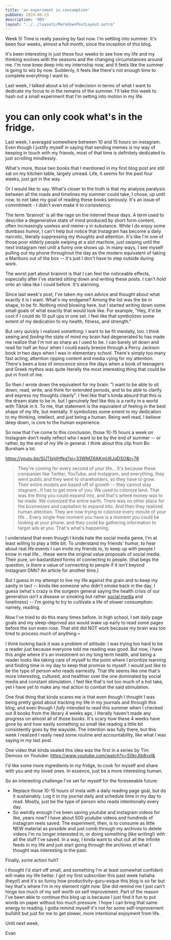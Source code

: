 ```yaml
---
title: 'an experiment in consumption'
pubDate: 2024-06-23
description: '005'
layout: "../../layouts/MarkdownPostLayout.astro"
---
```

Week 5! Time is really passing by fast now. I'm settling into summer. It's been four weeks, almost a full month, since the inception of this blog.

It's been interesting in just these four weeks to see how my life and my thinking evolves with the seasons and the changing circumstances around me. I'm now knee deep into my internship now, and it feels like the summer is going to wiz by now. Suddenly, it feels like there's not enough time to complete everything I want to. 

Last week, I talked about a lot of indecision in terms of what I want to dedicate my focus to in the remains of the summer. I'll take this week to hash out a small experiment that I'm setting into motion in my life.
# you can only cook what's in the fridge.

Last week, I averaged somewhere between 10 and 15 hours on instagram. Even though I justify myself in saying that sending memes is my way of keeping in touch with my friends, most of that time is definitely dedicated to just scrolling mindlessly.

What's more, those two books that I mentioned in my first blog post are still sat on my kitchen table, largely unread. Life, it seems for the past four weeks, just got in the way.

Or I would like to say. What's closer to the truth is that my analysis paralysis between all the roads and timelines my summer could take, I chose, up until now, to not take my goal of reading these books seriously. It's an issue of commitment - I didn't even make it to consistency.

The term 'brainrot' is all the rage on the internet these days. A term used to describe a degenerative state of mind produced by short form content, often increasingly useless and meme-y in substance. While I do enjoy some dumbass humor, I can't help but notice that Instagram has become a daily narcotic, literally suppressing my thoughts and attention. It's like I'm one of those poor elderly people swiping at a slot machine, just swiping until the next Instagram reel until a funny one shows up. In many ways, I see myself pulling out my phone throughout the day as the modern equivalent of taking a Marlboro out of the box -- it's just I don't have to step outside during work.

The worst part about brainrot is that I can feel the noticeable effects, especially after I've started sitting down and writing these posts. I can't hold onto an idea like I could before. It's alarming.

Since last week's post, I've taken my own advice and thought about what exactly it is I want. What's my endgame? Among the list was the be in shape, to be fit. Nothing mind blowing here, but I started writing down some small goals of what exactly that would look like. For example, "Hey, it'd be cool if I could do 10 pull ups in one set. I feel like that symbolizes some extent of my dedication to my health, fitness, and strength."

But very quickly I realized something: I want to be fit mentally, too. I think seeing and *feeling* the state of mind my brain had degenerated to has made me realize that I'm not as sharp as I used to be. I can barely sit down and read for half an hour when I could easily breeze through a Percy Jackson book in two days when I was in elementary school. There's simply too many fast acting, attention ripping content and media vying for my attention. There's been a loss of innocence since the days when a book of teenagers and Greek mythos was quite literally the most interesting thing that could be put in front of me.

So then I wrote down the equivalent for my brain: "I want to be able to sit down, read, write, and think for extended periods, and to be able to clarify and express my thoughts clearly". I feel like that's kinda absurd that this is the dream state to be in, but I genuinely feel like this is a rarity in a world with Tiktok in it. To me, that statement is the equivalent of feeling in the best shape of my life, but mentally. It symbolizes some extent to my dedication to my thinking, intellect, and just being a human. Being well read, I believe deep down, is core to the human experience.

So now that I've come to this conclusion, those 10-15 hours a week on Instagram don't really reflect who I want to be by the end of summer -- or rather, by the end of my life in general. I think about this clip from Bo Burnham a lot.

https://youtu.be/SUTbnjIHfkg?si=33WMZ6AKmU6JqDSO&t=76

> They're coming for every second of your life... It's because these companies like Twitter, YouTube, and Instagram, and everything, they went public and they went to shareholders, so they have to grow. Their entire models are based off of growth -- they cannot stay stagnant...It has to get more of you. We used to colonize land. That was the thing you could expand into, and that's where money was to be made. We colonized the entire earth. There was no other place for the businesses and capitalism to expand into. And then they realized human attention. They are now trying to colonize every minute of your life... Every single free moment you have is a moment you could be looking at your phone, and they could be gathering information to target ads at you. That's what's happening.

I understand that even though I kinda hate the social media game, I'm at least willing to play a little bit. To understand my friends' humor, to hear about real life events I can invite my friends to, to keep up with people I know in real life... these were the original value proposals of social media. Their pure, un-bastardized forms of connecting to people. (that begs the question, is there a value of connecting to people if it isn't beyond Instagram DMs? An article for another time.)

But I guess in my attempt to live my life against the grain and to keep my sanity in tact -- kinda like someone who didn't smoke back in the day, I guess (what's crazy is the surgeon general saying the health crisis of our generation isn't a disease or smoking but rather [social media](https://www.hhs.gov/about/news/2023/05/23/surgeon-general-issues-new-advisory-about-effects-social-media-use-has-youth-mental-health.html) and loneliness) -- I'm going to try to cultivate a life of slower consumption: namely, reading.

Now I've tried to do this many times before. In high school, I set daily page goals and my sleep-deprived ass would wake up early to read some pages before the sun even rose. That shit did NOT work because my brain was too tired to process much of anything 💀

I think looking back it was a problem of attitude: I was trying too hard to be a reader just because everyone told me reading was good. But now, I have this angle where it's an investment on my long term health, and being a reader looks like taking care of myself to the point where I prioritize learning and finding time in my day to keep that promise to myself. I would just like to be the type of person who reads earnestly. That life seems like one that's more interesting, cultured, and healthier over the one dominated by social media and constant stimulation. I feel like that's not too much of a hot take, yet I have yet to make any real action to combat the said stimulation.

One final thing that kinda scares me is that even though I thought I was being pretty good about tracking my life in my journals and through this blog, and even though I *fully* intended to read this summer when I checked out 8 books from the library 4 weeks ago, I literally haven't made any progress on almost all of those books. It's scary how these 4 weeks have gone by and how easily something so small like reading a little bit consistently goes by the wayside. The intention was fully there, but this week I realized I really need some routine and accountability, like what I was saying in my last post.

One video that kinda sealed this idea was the first in a series by Tim Demoss on Youtube:
https://www.youtube.com/watch?v=S0krJtb8vxI&

I'd like some more ingredients in my fridge, to cook for myself and share with you and my loved ones. In essence, just be a more interesting human.

So an interesting challenge I've set for myself for the foreseeable future:

- Replace those 10-15 hours of insta with a daily reading page goal, but do it sustainably. Log it in my journal daily and schedule time in my day to read. Mostly, just be the type of person who reads intentionally every day.
- So weirdly enough I've been saving youtube and instagram videos for like, years now? I have about 500 youtube videos and hundreds of instagram reels saved. The experiment, then, is to consume as little NEW material as possible and just comb through my archives to delete videos I'm no longer interested in, or doing something (like writing!) with all the stuff I've saved. In a way, I kinda want to shut out all the infinite feeds in my life and just start going through the archives of what I thought was interesting in the past.

Finally, some action huh? 

I thought I'd start off small, and something I'm at least somewhat confident will make my life better. I got my first subscriber this past week hahaha (heyo!) and it's so funny how productivity-guru-esque this blog is so far but hey that's where I'm in my element right now. She did remind me I just can't hinge too much of my self worth on self improvement. Part of the reason I've been able to continue this blog up is because I just find it fun to put words on paper without too much pressure. I hope I can bring that same energy to reading. I gotta remind myself it's not for some self-improvement bullshit but just for me to get slower, more intentional enjoyment from life.

Until next week,

Evan